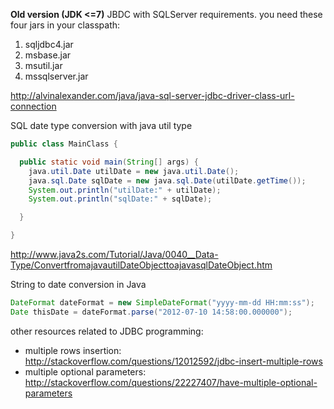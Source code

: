 **Old version (JDK <=7)** 
JBDC with SQLServer requirements.
you need these four jars in your classpath:
1. sqljdbc4.jar
2. msbase.jar
3. msutil.jar
4. mssqlserver.jar

http://alvinalexander.com/java/java-sql-server-jdbc-driver-class-url-connection


SQL date type conversion with java util type
```java 
public class MainClass {

  public static void main(String[] args) {
    java.util.Date utilDate = new java.util.Date();
    java.sql.Date sqlDate = new java.sql.Date(utilDate.getTime());
    System.out.println("utilDate:" + utilDate);
    System.out.println("sqlDate:" + sqlDate);

  }

}
``` 
http://www.java2s.com/Tutorial/Java/0040__Data-Type/ConvertfromajavautilDateObjecttoajavasqlDateObject.htm

String to date conversion in Java 
```java
DateFormat dateFormat = new SimpleDateFormat("yyyy-mm-dd HH:mm:ss");
Date thisDate = dateFormat.parse("2012-07-10 14:58:00.000000");
```
other resources related to JDBC programming:
* multiple rows insertion: http://stackoverflow.com/questions/12012592/jdbc-insert-multiple-rows
* multiple optional parameters: http://stackoverflow.com/questions/22227407/have-multiple-optional-parameters
